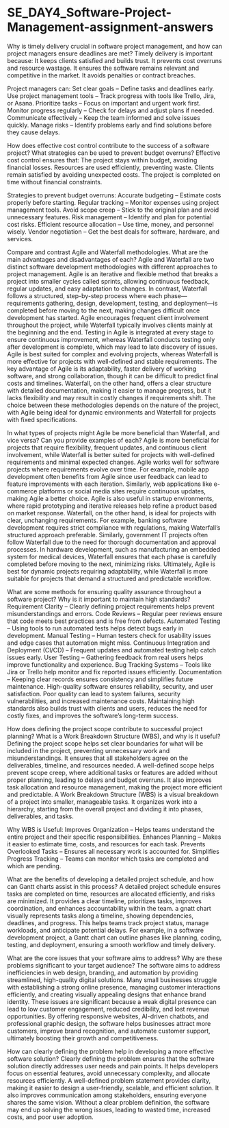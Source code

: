 # SE_DAY4_Software-Project-Management-assignment-answers
Why is timely delivery crucial in software project management, and how can project managers ensure deadlines are met?
Timely delivery is important because:
It keeps clients satisfied and builds trust.
It prevents cost overruns and resource wastage.
It ensures the software remains relevant and competitive in the market.
It avoids penalties or contract breaches.

Project managers can:
Set clear goals – Define tasks and deadlines early.
Use project management tools – Track progress with tools like Trello, Jira, or Asana.
Prioritize tasks – Focus on important and urgent work first.
Monitor progress regularly – Check for delays and adjust plans if needed.
Communicate effectively – Keep the team informed and solve issues quickly.
Manage risks – Identify problems early and find solutions before they cause delays.

How does effective cost control contribute to the success of a software project? What strategies can be used to prevent budget overruns?
Effective cost control ensures that:
The project stays within budget, avoiding financial losses.
Resources are used efficiently, preventing waste.
Clients remain satisfied by avoiding unexpected costs.
The project is completed on time without financial constraints.

Strategies to prevent budget overruns:
Accurate budgeting – Estimate costs properly before starting.
Regular tracking – Monitor expenses using project management tools.
Avoid scope creep – Stick to the original plan and avoid unnecessary features.
Risk management – Identify and plan for potential cost risks.
Efficient resource allocation – Use time, money, and personnel wisely.
Vendor negotiation – Get the best deals for software, hardware, and services.

Compare and contrast Agile and Waterfall methodologies. What are the main advantages and disadvantages of each?
Agile and Waterfall are two distinct software development methodologies with different approaches to project management. Agile is an iterative and flexible method that breaks a project into smaller cycles called sprints, allowing continuous feedback, regular updates, and easy adaptation to changes. In contrast, Waterfall follows a structured, step-by-step process where each phase—requirements gathering, design, development, testing, and deployment—is completed before moving to the next, making changes difficult once development has started. Agile encourages frequent client involvement throughout the project, while Waterfall typically involves clients mainly at the beginning and the end. Testing in Agile is integrated at every stage to ensure continuous improvement, whereas Waterfall conducts testing only after development is complete, which may lead to late discovery of issues. Agile is best suited for complex and evolving projects, whereas Waterfall is more effective for projects with well-defined and stable requirements. The key advantage of Agile is its adaptability, faster delivery of working software, and strong collaboration, though it can be difficult to predict final costs and timelines. Waterfall, on the other hand, offers a clear structure with detailed documentation, making it easier to manage progress, but it lacks flexibility and may result in costly changes if requirements shift. The choice between these methodologies depends on the nature of the project, with Agile being ideal for dynamic environments and Waterfall for projects with fixed specifications.

In what types of projects might Agile be more beneficial than Waterfall, and vice versa? Can you provide examples of each?
Agile is more beneficial for projects that require flexibility, frequent updates, and continuous client involvement, while Waterfall is better suited for projects with well-defined requirements and minimal expected changes.
Agile works well for software projects where requirements evolve over time. For example, mobile app development often benefits from Agile since user feedback can lead to feature improvements with each iteration. Similarly, web applications like e-commerce platforms or social media sites require continuous updates, making Agile a better choice. Agile is also useful in startup environments, where rapid prototyping and iterative releases help refine a product based on market response.
Waterfall, on the other hand, is ideal for projects with clear, unchanging requirements. For example, banking software development requires strict compliance with regulations, making Waterfall’s structured approach preferable. Similarly, government IT projects often follow Waterfall due to the need for thorough documentation and approval processes. In hardware development, such as manufacturing an embedded system for medical devices, Waterfall ensures that each phase is carefully completed before moving to the next, minimizing risks.
Ultimately, Agile is best for dynamic projects requiring adaptability, while Waterfall is more suitable for projects that demand a structured and predictable workflow.

What are some methods for ensuring quality assurance throughout a software project? Why is it important to maintain high standards?
Requirement Clarity – Clearly defining project requirements helps prevent misunderstandings and errors.
Code Reviews – Regular peer reviews ensure that code meets best practices and is free from defects.
Automated Testing – Using tools to run automated tests helps detect bugs early in development.
Manual Testing – Human testers check for usability issues and edge cases that automation might miss.
Continuous Integration and Deployment (CI/CD) – Frequent updates and automated testing help catch issues early.
User Testing – Gathering feedback from real users helps improve functionality and experience.
Bug Tracking Systems – Tools like Jira or Trello help monitor and fix reported issues efficiently.
Documentation – Keeping clear records ensures consistency and simplifies future maintenance.
High-quality software ensures reliability, security, and user satisfaction. Poor quality can lead to system failures, security vulnerabilities, and increased maintenance costs. Maintaining high standards also builds trust with clients and users, reduces the need for costly fixes, and improves the software’s long-term success.

How does defining the project scope contribute to successful project planning? What is a Work Breakdown Structure (WBS), and why is it useful?
Defining the project scope helps set clear boundaries for what will be included in the project, preventing unnecessary work and misunderstandings. It ensures that all stakeholders agree on the deliverables, timeline, and resources needed. A well-defined scope helps prevent scope creep, where additional tasks or features are added without proper planning, leading to delays and budget overruns. It also improves task allocation and resource management, making the project more efficient and predictable.
A Work Breakdown Structure (WBS) is a visual breakdown of a project into smaller, manageable tasks. It organizes work into a hierarchy, starting from the overall project and dividing it into phases, deliverables, and tasks.

Why WBS is Useful:
Improves Organization – Helps teams understand the entire project and their specific responsibilities.
Enhances Planning – Makes it easier to estimate time, costs, and resources for each task.
Prevents Overlooked Tasks – Ensures all necessary work is accounted for.
Simplifies Progress Tracking – Teams can monitor which tasks are completed and which are pending.

What are the benefits of developing a detailed project schedule, and how can Gantt charts assist in this process?
A detailed project schedule ensures tasks are completed on time, resources are allocated efficiently, and risks are minimized. It provides a clear timeline, prioritizes tasks, improves coordination, and enhances accountability within the team. a gnatt chart visually represents tasks along a timeline, showing dependencies, deadlines, and progress. This helps teams track project status, manage workloads, and anticipate potential delays. For example, in a software development project, a Gantt chart can outline phases like planning, coding, testing, and deployment, ensuring a smooth workflow and timely delivery.

What are the core issues that your software aims to address? Why are these problems significant to your target audience?
The software aims to address inefficiencies in web design, branding, and automation by providing streamlined, high-quality digital solutions. Many small businesses struggle with establishing a strong online presence, managing customer interactions efficiently, and creating visually appealing designs that enhance brand identity. These issues are significant because a weak digital presence can lead to low customer engagement, reduced credibility, and lost revenue opportunities. By offering responsive websites, AI-driven chatbots, and professional graphic design, the software helps businesses attract more customers, improve brand recognition, and automate customer support, ultimately boosting their growth and competitiveness.

How can clearly defining the problem help in developing a more effective software solution?
Clearly defining the problem ensures that the software solution directly addresses user needs and pain points. It helps developers focus on essential features, avoid unnecessary complexity, and allocate resources efficiently. A well-defined problem statement provides clarity, making it easier to design a user-friendly, scalable, and efficient solution. It also improves communication among stakeholders, ensuring everyone shares the same vision. Without a clear problem definition, the software may end up solving the wrong issues, leading to wasted time, increased costs, and poor user adoption.
